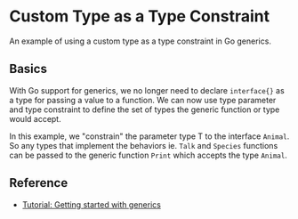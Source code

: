 # Custom Type as a Type Constraint

An example of using a custom type as a type constraint in Go generics.

## Basics

With Go support for generics, we no longer need to declare `interface{}` as a type for passing a value to a function. We can now use type parameter and type constraint to define the set of types the generic function or type would accept.

In this example, we "constrain" the parameter type T to the interface `Animal`. So any types that implement the behaviors ie. `Talk` and `Species` functions can be passed to the generic function `Print` which accepts the type  `Animal`.

## Reference

* [Tutorial: Getting started with generics](https://go.dev/doc/tutorial/generics)
